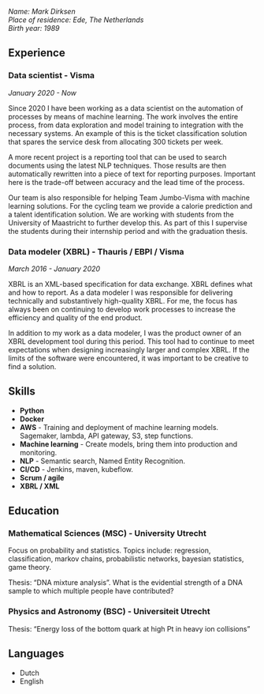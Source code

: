 _Name: Mark Dirksen  
Place of residence: Ede, The Netherlands  
Birth year: 1989_  

## Experience
### Data scientist - Visma  
_January 2020 - Now_

Since 2020 I have been working as a data scientist on the automation of processes by means of machine learning. The work involves the entire process, from data exploration and model training to integration with the necessary systems. An example of this is the ticket classification solution that spares the service desk from allocating 300 tickets per week.  

A more recent project is a reporting tool that can be used to search documents using the latest NLP techniques. Those results are then automatically rewritten into a piece of text for reporting purposes. Important here is the trade-off between accuracy and the lead time of the process.  

Our team is also responsible for helping Team Jumbo-Visma with machine learning solutions. For the cycling team we provide a calorie prediction and a talent identification solution. We are working with students from the University of Maastricht to further develop this. As part of this I supervise the students during their internship period and with the graduation thesis.  

### Data modeler (XBRL) - Thauris / EBPI / Visma  
_March 2016 - January 2020_

XBRL is an XML-based specification for data exchange. XBRL defines what and how to report. As a data modeler I was responsible for delivering technically and substantively high-quality XBRL. For me, the focus has always been on continuing to develop work processes to increase the efficiency and quality of the end product.  

In addition to my work as a data modeler, I was the product owner of an XBRL development tool during this period. This tool had to continue to meet expectations when designing increasingly larger and complex XBRL. If the limits of the software were encountered, it was important to be creative to find a solution.  

## Skills
- **Python**  
- **Docker**  
- **AWS** - Training and deployment of machine learning models. Sagemaker, lambda, API gateway, S3, step functions.
- **Machine learning** - Create models, bring them into production and monitoring.
- **NLP** - Semantic search, Named Entity Recognition.
- **CI/CD** - Jenkins, maven, kubeflow. 
- **Scrum / agile**  
- **XBRL / XML**

## Education
### Mathematical Sciences (MSC) - University Utrecht
Focus on probability and statistics. Topics include: regression, classification, markov chains, probabilistic networks, bayesian statistics, game theory.  

Thesis: “DNA mixture analysis”. What is the evidential strength of a DNA sample to which multiple people have contributed?

### Physics and Astronomy (BSC) - Universiteit Utrecht
Thesis: “Energy loss of the bottom quark at high Pt in heavy ion collisions” 

## Languages
- Dutch  
- English  
